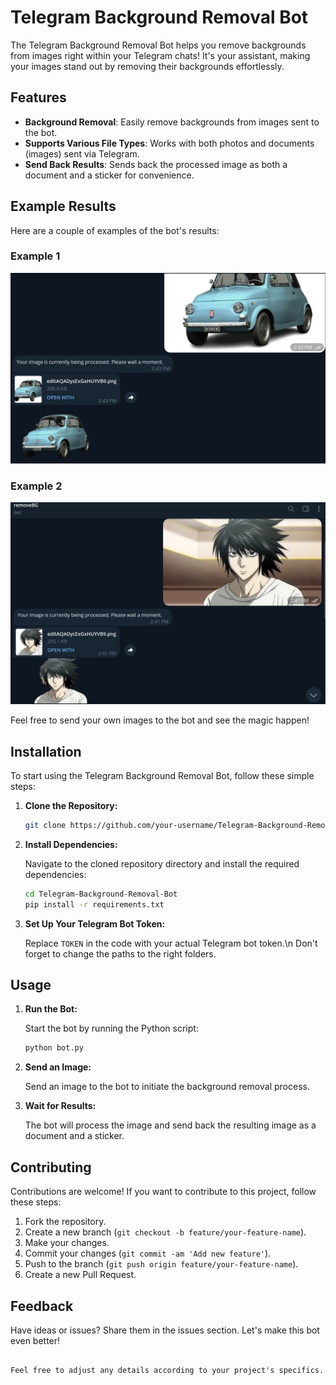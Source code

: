 # Telegram Background Removal Bot

The Telegram Background Removal Bot helps you remove backgrounds from images right within your Telegram chats! It's your assistant, making your images stand out by removing their backgrounds effortlessly.

## Features

- **Background Removal**: Easily remove backgrounds from images sent to the bot.
- **Supports Various File Types**: Works with both photos and documents (images) sent via Telegram.
- **Send Back Results**: Sends back the processed image as both a document and a sticker for convenience.

## Example Results

Here are a couple of examples of the bot's results:

### Example 1
![Example 1](1.png)

### Example 2
![Example 2](2.png)

Feel free to send your own images to the bot and see the magic happen!

## Installation

To start using the Telegram Background Removal Bot, follow these simple steps:

1. **Clone the Repository:**

   ```bash
   git clone https://github.com/your-username/Telegram-Background-Removal-Bot.git
   ```

2. **Install Dependencies:**

   Navigate to the cloned repository directory and install the required dependencies:

   ```bash
   cd Telegram-Background-Removal-Bot
   pip install -r requirements.txt
   ```

3. **Set Up Your Telegram Bot Token:**

   Replace `TOKEN` in the code with your actual Telegram bot token.\n
   Don't forget to change the paths to the right folders.

## Usage

1. **Run the Bot:**

   Start the bot by running the Python script:

   ```bash
   python bot.py
   ```

2. **Send an Image:**

   Send an image to the bot to initiate the background removal process.

3. **Wait for Results:**

   The bot will process the image and send back the resulting image as a document and a sticker.

## Contributing

Contributions are welcome! If you want to contribute to this project, follow these steps:

1. Fork the repository.
2. Create a new branch (`git checkout -b feature/your-feature-name`).
3. Make your changes.
4. Commit your changes (`git commit -am 'Add new feature'`).
5. Push to the branch (`git push origin feature/your-feature-name`).
6. Create a new Pull Request.

## Feedback

Have ideas or issues? Share them in the issues section. Let's make this bot even better!
``` 

Feel free to adjust any details according to your project's specifics.

